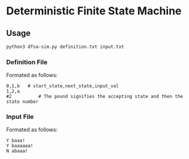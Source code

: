 # Deterministic Finite State Machine

## Usage

```bash
python3 dfsa-sim.py definition.txt input.txt
```

### Definition File

Formated as follows:

```
0,1,b 	# start_state,next_state,input_val
1,2,a
#2			# The pound signifies the accepting state and then the state number
```

### Input File

Formated as follows:

```
Y baaa!
Y baaaaaa!
N abaaa!
```

